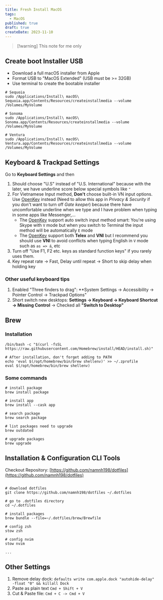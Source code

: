 ```yaml
---
title: Fresh Install MacOS
tags:
  - MacOS
published: true
draft: true
createDate: 2023-11-10
---
```


> [!warning] This note for me only

## Create boot Installer USB

- Download a full macOS installer from Apple
- Format USB to "MacOS Extended" (USB must be >= 32GB)
- Use terminal to create the bootable installer

```shell
# Sequoia
sudo /Applications/Install\ macOS\ Sequoia.app/Contents/Resources/createinstallmedia --volume /Volumes/MyVolume

# Sonoma
sudo /Applications/Install\ macOS\ Sonoma.app/Contents/Resources/createinstallmedia --volume /Volumes/MyVolume

# Ventura
sudo /Applications/Install\ macOS\ Ventura.app/Contents/Resources/createinstallmedia --volume /Volumes/MyVolume
```

## Keyboard & Trackpad Settings

Go to **Keyboard Settings** and then

1. Should choose "U.S" instead of "U.S. International" because with the later, we have underline score below special
   symbols like `"`
2. For Vietnamese Input method, **Don't** choose built-in VN input options. Use [OpenKey](https://open-key.org/) instead
   (Need to allow this app in _Privacy & Security_ if you don't want to turn off _Gate keeper_) because there have
   uncomfortable underline when we type and I have problem when typing in some apps like Messenger,...
   - The [OpenKey](https://open-key.org/) support auto switch input method smart: You're using Skype with `V` mode but
     when you switch to Terminal the input method will be automatically `E` mode
   - The [OpenKey](https://open-key.org/) support both **Telex** and **VNI** but I recommend you should use **VNI** to
     avoid conflicts when typing English in `V` mode such as `as => á`, etc
3. Turn off "Use F1, F2 etc. keys as standard function keys" if you rarely uses them.
4. Key repeat rate -> Fast, Delay until repeat -> Short to skip delay when holding key

### Other useful keyboard tips

1. Enabled "Three finders to drag": \*\*System Settings -> Accessibility -> Pointer Control -> Trackpad Options"
2. Short switch new desktops: **Settings -> Keyboard -> Keyboard Shortcut -> Missing Control** -> Checked all **"Switch
   to Desktop"**

## Brew

### Installation

```shell
/bin/bash -c "$(curl -fsSL https://raw.githubusercontent.com/Homebrew/install/HEAD/install.sh)"

# After installation, don't forget adding to PATH
echo 'eval $(/opt/homebrew/bin/brew shellenv)' >> ~/.zprofile
eval $(/opt/homebrew/bin/brew shellenv)
```

### Some commands

```shell
# install package
brew install package

# install app
brew install --cask app

# search package
brew search package

# list packages need to upgrade
brew outdated

# upgrade packages
brew upgrade
```

## Installation & Configuration CLI Tools

Checkout Repository: [https://github.com/namnh198/dotfiles](https://github.com/namnh198/dotfiles)

```shell

# download dotfiles
git clone https://github.com/namnh198/dotfiles ~/.dotfiles

# go to .dotfiles directory
cd ~/.dotfiles

# install packages
brew bundle --file=~/.dotfiles/brew/Brewfile

# config zsh
stow zsh

# config nvim
stow nvim

...
```

## Other Settings

1. Remove delay dock: `defaults write com.apple.dock "autohide-delay" -float "0" && killall Dock`
2. Paste as plain text `Cmd + Shift + V`
3. Cut & Paste file: `Cmd + C -> Cmd + V`
